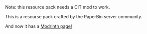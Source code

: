Note: this resource pack needs a CIT mod to work.

This is a resourse pack crafted by the PaperBin server community.

And now it has a [Modrinth page!](https://modrinth.com/resourcepack/playerthingspaperbin)
